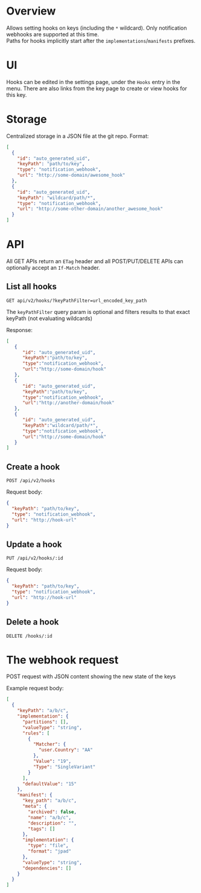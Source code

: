 # Overview

Allows setting hooks on keys (including the `*` wildcard). Only notification webhooks are supported at this time.  
Paths for hooks implicitly start after the `implementations`/`manifests` prefixes.

# UI

Hooks can be edited in the settings page, under the `Hooks` entry in the menu.
There are also links from the key page to create or view hooks for this key.

# Storage

Centralized storage in a JSON file at the git repo. Format:

```JSON
[
  {
    "id": "auto_generated_uid",
    "keyPath": "path/to/key",
    "type": "notification_webhook",
    "url": "http://some-domain/awesome_hook"
  },
  {
    "id": "auto_generated_uid",
    "keyPath": "wildcard/path/*",
    "type": "notification_webhook",
    "url": "http://some-other-domain/another_awesome_hook"
  }
]
```

# API

All GET APIs return an `ETag` header and all POST/PUT/DELETE APIs can optionally accept an `If-Match` header.

## List all hooks

`GET api/v2/hooks/?keyPathFilter=url_encoded_key_path`

The `keyPathFilter` query param is optional and filters results to that exact keyPath (not evaluating wildcards)

Response:

```JSON
[
   {
      "id": "auto_generated_uid",
      "keyPath":"path/to/key",
      "type":"notification_webhook",
      "url":"http://some-domain/hook"
   },
   {
      "id": "auto_generated_uid",
      "keyPath":"path/to/key",
      "type":"notification_webhook",
      "url":"http://another-domain/hook"
   },
   {
      "id": "auto_generated_uid",
      "keyPath":"wildcard/path/*",
      "type":"notification_webhook",
      "url":"http://some-domain/hook"
   }
]
```

## Create a hook

`POST /api/v2/hooks`

Request body:

```JSON
{
  "keyPath": "path/to/key",
  "type": "notification_webhook",
  "url": "http://hook-url"
}
```

## Update a hook

`PUT /api/v2/hooks/:id`

Request body:

```JSON
{
  "keyPath": "path/to/key",
  "type": "notification_webhook",
  "url": "http://hook-url"
}
```

## Delete a hook

`DELETE /hooks/:id`

# The webhook request

POST request with JSON content showing the new state of the keys

Example request body:

```JSON
[
  {
    "keyPath": "a/b/c",
    "implementation": {
      "partitions": [],
      "valueType": "string",
      "rules": [
        {
          "Matcher": {
            "user.Country": "AA"
          },
          "Value": "19",
          "Type": "SingleVariant"
        }
      ],
      "defaultValue": "15"
    },
    "manifest": {
      "key_path": "a/b/c",
      "meta": {
        "archived": false,
        "name": "a/b/c",
        "description": "",
        "tags": []
      },
      "implementation": {
        "type": "file",
        "format": "jpad"
      },
      "valueType": "string",
      "dependencies": []
    }
  }
]
```
